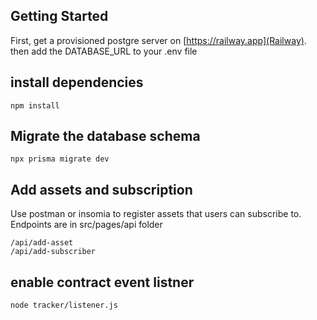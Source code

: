 ## Getting Started

First, get a provisioned postgre server on [https://railway.app](Railway).
then add the DATABASE_URL to your .env file

## install dependencies

```
npm install
```

## Migrate the database schema

```
npx prisma migrate dev
```

## Add assets and subscription

Use postman or insomia to register assets that users can subscribe to.
Endpoints are in src/pages/api folder

```
/api/add-asset
/api/add-subscriber
```

## enable contract event listner

```
node tracker/listener.js
```
